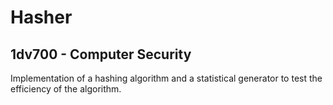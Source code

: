 # Hasher
## 1dv700 - Computer Security

Implementation of a hashing algorithm and a statistical generator to test the efficiency of the algorithm.